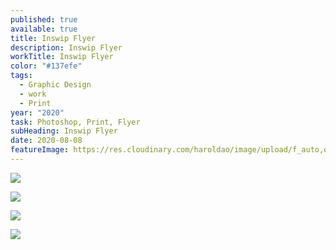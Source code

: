 ```yaml
---
published: true
available: true
title: Inswip Flyer
description: Inswip Flyer
workTitle: Inswip Flyer
color: "#137efe"
tags:
  - Graphic Design
  - work
  - Print
year: "2020"
task: Photoshop, Print, Flyer
subHeading: Inswip Flyer
date: 2020-08-08
featureImage: https://res.cloudinary.com/haroldao/image/upload/f_auto,q_auto/v1623372255/Inswip-Mockup-2_kzvk3y.webp
---
```

![](https://res.cloudinary.com/haroldao/image/upload/f_auto,q_auto/v1623372497/Inswip-Mockup_ydg1af.webp)

![](https://res.cloudinary.com/haroldao/image/upload/f_auto,q_auto/v1623372512/Inswip-Mockup-2_uamj3p.webp)

![](https://res.cloudinary.com/haroldao/image/upload/f_auto,q_auto/v1623372471/Inswip-Mockup-3_unedru.webp)

![](https://res.cloudinary.com/haroldao/image/upload/f_auto,q_auto/v1623372255/Inswip-Mockup-2_kzvk3y.webp)